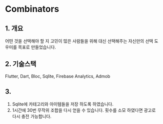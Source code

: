 # Combinators

## 1. 개요
어떤 것을 선택해야 할 지 고민이 많은 사람들을 위해 대신 선택해주는 자신만의 선택 도우미를 목표로
만들었습니다.

## 2. 기술스택
Flutter, Dart, Bloc, Sqlite, Firebase Analytics, Admob

## 3.
1. Sqlite에 카테고리와 아이템들을 저장 하도록 하였습니다.
2. 1시간에 30번 무작위 조합을 다시 얻을 수 있습니다. 횟수를 소모 하였다면 광고로 다시 충전 가능합니다.
